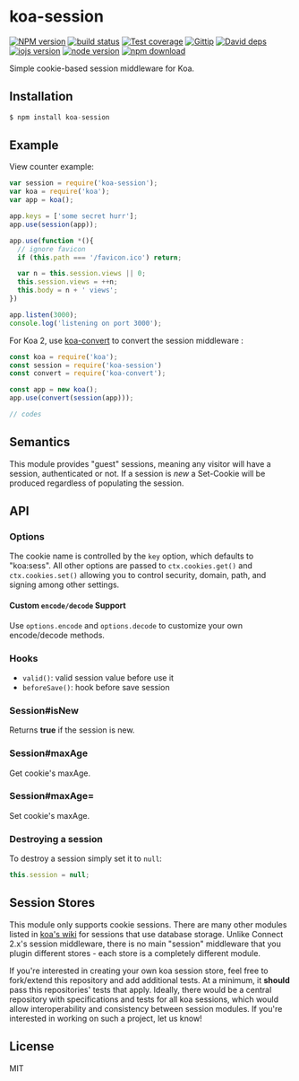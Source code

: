 # koa-session

[![NPM version][npm-image]][npm-url]
[![build status][travis-image]][travis-url]
[![Test coverage][coveralls-image]][coveralls-url]
[![Gittip][gittip-image]][gittip-url]
[![David deps][david-image]][david-url]
[![iojs version][iojs-image]][iojs-url]
[![node version][node-image]][node-url]
[![npm download][download-image]][download-url]

[npm-image]: https://img.shields.io/npm/v/koa-session.svg?style=flat-square
[npm-url]: https://npmjs.org/package/koa-session
[travis-image]: https://img.shields.io/travis/koajs/session.svg?style=flat-square
[travis-url]: https://travis-ci.org/koajs/session
[coveralls-image]: https://img.shields.io/coveralls/koajs/session.svg?style=flat-square
[coveralls-url]: https://coveralls.io/r/koajs/session?branch=master
[gittip-image]: https://img.shields.io/gittip/fengmk2.svg?style=flat-square
[gittip-url]: https://www.gittip.com/fengmk2/
[david-image]: https://img.shields.io/david/koajs/session.svg?style=flat-square
[david-url]: https://david-dm.org/koajs/session
[iojs-image]: https://img.shields.io/badge/io.js-%3E=_1.0-yellow.svg?style=flat-square
[iojs-url]: http://iojs.org/
[node-image]: https://img.shields.io/badge/node.js-%3E=_0.12-green.svg?style=flat-square
[node-url]: http://nodejs.org/download/
[download-image]: https://img.shields.io/npm/dm/koa-session.svg?style=flat-square
[download-url]: https://npmjs.org/package/koa-session

 Simple cookie-based session middleware for Koa.

## Installation

```js
$ npm install koa-session
```

## Example

  View counter example:

```js
var session = require('koa-session');
var koa = require('koa');
var app = koa();

app.keys = ['some secret hurr'];
app.use(session(app));

app.use(function *(){
  // ignore favicon
  if (this.path === '/favicon.ico') return;

  var n = this.session.views || 0;
  this.session.views = ++n;
  this.body = n + ' views';
})

app.listen(3000);
console.log('listening on port 3000');
```
For Koa 2, use [koa-convert](https://github.com/gyson/koa-convert) to convert the session middleware :

```js
const koa = require('koa');
const session = require('koa-session')
const convert = require('koa-convert');

const app = new koa();
app.use(convert(session(app)));

// codes
```

## Semantics

  This module provides "guest" sessions, meaning any visitor will have a session,
  authenticated or not. If a session is _new_ a Set-Cookie will be produced regardless
  of populating the session.

## API

### Options

  The cookie name is controlled by the `key` option, which defaults
  to "koa:sess". All other options are passed to `ctx.cookies.get()` and
  `ctx.cookies.set()` allowing you to control security, domain, path,
  and signing among other settings.

#### Custom `encode/decode` Support

  Use `options.encode` and `options.decode` to customize your own encode/decode methods.

### Hooks

  - `valid()`: valid session value before use it
  - `beforeSave()`: hook before save session

### Session#isNew

  Returns __true__ if the session is new.

### Session#maxAge

  Get cookie's maxAge.

### Session#maxAge=

  Set cookie's maxAge.

### Destroying a session

  To destroy a session simply set it to `null`:

```js
this.session = null;
```

## Session Stores

  This module only supports cookie sessions. There are many other modules listed in [koa's wiki](https://github.com/koajs/koa/wiki#wiki-sessions) for sessions that use database storage. Unlike Connect 2.x's session middleware, there is no main "session" middleware that you plugin different stores - each store is a completely different module.

  If you're interested in creating your own koa session store, feel free to fork/extend this repository and add additional tests. At a minimum, it __should__ pass this repositories' tests that apply. Ideally, there would be a central repository with specifications and tests for all koa sessions, which would allow interoperability and consistency between session modules. If you're interested in working on such a project, let us know!

## License

  MIT
